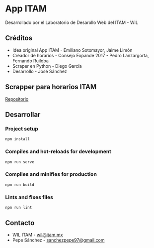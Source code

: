 # App ITAM
Desarrollado por el Laboratorio de Desarollo Web del ITAM - WIL

## Créditos
* Idea original App ITAM - Emiliano Sotomayor, Jaime Limón
* Creador de horarios - Consejo Expande 2017 - Pedro Lanzargorta, Fernando Ruiloba
* Scraper en Python - Diego García
* Desarrollo - José Sánchez

## Scrapper para horarios ITAM
[Repositorio](https://github.com/SanchezPepe/AppITAMTools)

## Desarrollar

### Project setup
```
npm install
```

### Compiles and hot-reloads for development
```
npm run serve
```

### Compiles and minifies for production
```
npm run build
```

### Lints and fixes files
```
npm run lint
```

## Contacto
* WIL ITAM - wil@itam.mx
* Pepe Sánchez - sanchezpepe97@gmail.com

